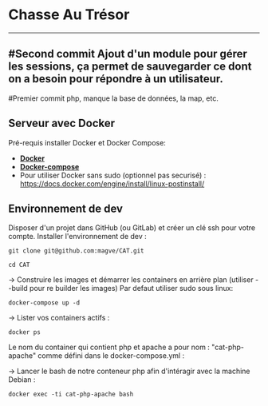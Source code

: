# Chasse Au Trésor

---
#Second commit
Ajout d'un module pour gérer les sessions, ça permet de sauvegarder ce dont on a besoin pour répondre à un utilisateur.
---
#Premier commit
php, manque la base de données, la map, etc.


## Serveur avec Docker
Pré-requis installer Docker et Docker Compose:
- **[Docker](https://docs.docker.com/get-docker/)**
- **[Docker-compose](https://docs.docker.com/compose/install/)**
- Pour utiliser Docker sans sudo (optionnel pas securisé) : https://docs.docker.com/engine/install/linux-postinstall/

## Environnement de dev
Disposer d'un projet dans GitHub (ou GitLab) et créer un clé ssh pour votre compte.
Installer l'environnement de dev :
```
git clone git@github.com:magve/CAT.git
```
```
cd CAT
```

→ Construire les images et démarrer les containers en arrière plan (utiliser --build pour re builder les images) Par defaut utiliser sudo sous linux:
```
docker-compose up -d
```

→ Lister vos containers actifs :
```
docker ps 
```

Le nom du container qui contient php et apache a pour nom : "cat-php-apache" comme défini dans le docker-compose.yml  :

→ Lancer le bash de notre conteneur php afin d'intéragir avec la machine Debian :
```
docker exec -ti cat-php-apache bash
```
